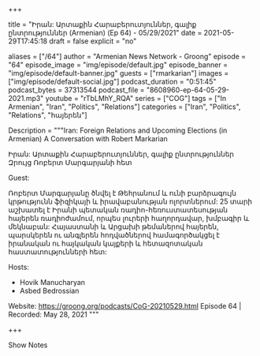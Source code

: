 +++

title = "Իրան: Արտաքին Հարաբերուտյուններ, գալիք ընտրություններ (Armenian) (Ep 64) - 05/29/2021"
date = 2021-05-29T17:45:18
draft = false
explicit = "no"

aliases = ["/64"]
author = "Armenian News Network - Groong"
episode = "64"
episode_image = "img/episode/default.jpg"
episode_banner = "img/episode/default-banner.jpg"
guests = ["rmarkarian"]
images = ["img/episode/default-social.jpg"]
podcast_duration = "0:51:45"
podcast_bytes = 37313544
podcast_file = "8608960-ep-64-05-29-2021.mp3"
youtube = "rTbLMhY_RQA"
series = ["COG"]
tags = ["In Armenian", "Iran", "Politics", "Relations"]
categories = ["Iran", "Politics", "Relations", "հայերեն"]

Description = """Iran: Foreign Relations and Upcoming Elections (in Armenian)
A Conversation with Robert Markarian

Իրան: Արտաքին Հարաբերուտյուններ, գալիք ընտրություններ
Զրույց Ռոբերտ Մարգարյանի հետ

Guest:

Ռոբերտ Մարգարյանը ծնվել է Թեհրանում և ունի բարձրագույն կրթությունն ֆիզիկայի և իրավաբանության ոլորտներում: 25 տարի աշխատել է Իրանի պետական ռադիո-հեռուստատեսության հայերեն ռադիոժամում, որպես լուրերի հաղորդավար, խմբագիր և մեկնաբան: Հայաստանի և Արցախի թեմաներով հայերեն, պարսկերեն ու անգլերեն հոդվածներով համագործակցել է  իրանական ու հայկական կայքերի և հետազոտական հաստատությունների հետ: 

Hosts: 
 - Hovik Manucharyan
 - Asbed Bedrossian

Website: https://groong.org/podcasts/CoG-20210529.html
Episode 64 | Recorded: May 28, 2021
"""

+++

Show Notes

